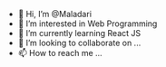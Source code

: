 - 👋 Hi, I’m @Maladari
- 👀 I’m interested in Web Programming
- 🌱 I’m currently learning React JS
- 💞️ I’m looking to collaborate on ...
- 📫 How to reach me ...

<!---
Maladari/Maladari is a ✨ special ✨ repository because its `README.md` (this file) appears on your GitHub profile.
You can click the Preview link to take a look at your changes.
--->
